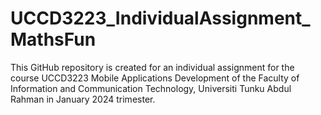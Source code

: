 # UCCD3223_IndividualAssignment_MathsFun
This GitHub repository is created for an individual assignment for the course UCCD3223 Mobile Applications Development of the Faculty of Information and Communication Technology, Universiti Tunku Abdul Rahman in January 2024 trimester.
